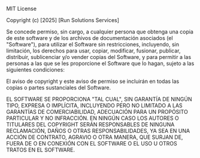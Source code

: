 MIT License

Copyright (c) [2025] [Run Solutions Services]

Se concede permiso, sin cargo, a cualquier persona que obtenga una copia
de este software y de los archivos de documentación asociados (el "Software"),
para utilizar el Software sin restricciones, incluyendo, sin limitación, los derechos
para usar, copiar, modificar, fusionar, publicar, distribuir, sublicenciar y/o vender
copias del Software, y para permitir a las personas a las que se les proporcione el Software
que lo hagan, sujeto a las siguientes condiciones:

El aviso de copyright y este aviso de permiso se incluirán en todas las
copias o partes sustanciales del Software.

EL SOFTWARE SE PROPORCIONA "TAL CUAL", SIN GARANTÍA DE NINGÚN TIPO, EXPRESA O
IMPLÍCITA, INCLUYENDO PERO NO LIMITADO A LAS GARANTÍAS DE COMERCIABILIDAD,
ADECUACIÓN PARA UN PROPÓSITO PARTICULAR Y NO INFRACCIÓN. EN NINGÚN CASO
LOS AUTORES O TITULARES DEL COPYRIGHT SERÁN RESPONSABLES DE NINGUNA RECLAMACIÓN,
DAÑOS O OTRAS RESPONSABILIDADES, YA SEA EN UNA ACCIÓN DE CONTRATO, AGRAVIO O
OTRA MANERA, QUE SURJAN DE, FUERA DE O EN CONEXIÓN CON EL SOFTWARE O EL USO
U OTROS TRATOS EN EL SOFTWARE.